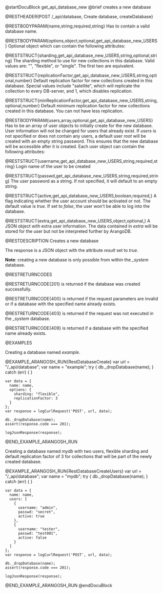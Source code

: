 
@startDocuBlock get_api_database_new
@brief creates a new database

@RESTHEADER{POST /_api/database, Create database, createDatabase}

@RESTBODYPARAM{name,string,required,string}
Has to contain a valid database name.

@RESTBODYPARAM{options,object,optional,get_api_database_new_USERS}
Optional object which can contain the following attributes:

@RESTSTRUCT{sharding,get_api_database_new_USERS,string,optional,string}
The sharding method to use for new collections in this database. Valid values
are: "", "flexible", or "single". The first two are equivalent.

@RESTSTRUCT{replicationFactor,get_api_database_new_USERS,string,optional,number}
Default replication factor for new collections created in this database.
Special values include "satellite", which will replicate the collection to
every DB-server, and 1, which disables replication.

@RESTSTRUCT{minReplicationFactor,get_api_database_new_USERS,string,optional,number}
Default minimum replication factor for new collections created in this database.
You can not have less replication.


@RESTBODYPARAM{users,array,optional,get_api_database_new_USERS}
Has to be an array of user objects to initially create for the new database.
User information will not be changed for users that already exist.
If *users* is not specified or does not contain any users, a default user
*root* will be created with an empty string password. This ensures that the
new database will be accessible after it is created.
Each user object can contain the following attributes:

@RESTSTRUCT{username,get_api_database_new_USERS,string,required,string}
Login name of the user to be created

@RESTSTRUCT{passwd,get_api_database_new_USERS,string,required,string}
The user password as a string. If not specified, it will default to an empty string.

@RESTSTRUCT{active,get_api_database_new_USERS,boolean,required,}
A flag indicating whether the user account should be activated or not.
The default value is *true*. If set to *false*, the user won't be able to
log into the database.

@RESTSTRUCT{extra,get_api_database_new_USERS,object,optional,}
A JSON object with extra user information. The data contained in *extra*
will be stored for the user but not be interpreted further by ArangoDB.

@RESTDESCRIPTION
Creates a new database

The response is a JSON object with the attribute *result* set to *true*.

**Note**: creating a new database is only possible from within the *_system* database.

@RESTRETURNCODES

@RESTRETURNCODE{201}
is returned if the database was created successfully.

@RESTRETURNCODE{400}
is returned if the request parameters are invalid or if a database with the
specified name already exists.

@RESTRETURNCODE{403}
is returned if the request was not executed in the *_system* database.

@RESTRETURNCODE{409}
is returned if a database with the specified name already exists.

@EXAMPLES

Creating a database named *example*.

@EXAMPLE_ARANGOSH_RUN{RestDatabaseCreate}
    var url = "/_api/database";
    var name = "example";
    try {
      db._dropDatabase(name);
    }
    catch (err) {
    }

    var data = {
      name: name,
      options: {
        sharding: "flexible",
        replicationFactor: 3
      }
    };
    var response = logCurlRequest('POST', url, data);

    db._dropDatabase(name);
    assert(response.code === 201);

    logJsonResponse(response);
@END_EXAMPLE_ARANGOSH_RUN

Creating a database named *mydb* with two users, flexible sharding and
default replication factor of 3 for collections that will be part of 
the newly created database.

@EXAMPLE_ARANGOSH_RUN{RestDatabaseCreateUsers}
    var url = "/_api/database";
    var name = "mydb";
    try {
      db._dropDatabase(name);
    }
    catch (err) {
    }

    var data = {
      name: name,
      users: [
        {
          username: "admin",
          passwd: "secret",
          active: true
        },
        {
          username: "tester",
          passwd: "test001",
          active: false
        }
      ]
    };
    var response = logCurlRequest('POST', url, data);

    db._dropDatabase(name);
    assert(response.code === 201);

    logJsonResponse(response);
@END_EXAMPLE_ARANGOSH_RUN
@endDocuBlock

